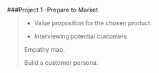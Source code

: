 ###Project 1 -Prepare to Market
>
>* Value proposition for the chosen product.
>
>* Interviewing potential customers.
>
>Empathy map.
>
>Bulid a customer persona.
